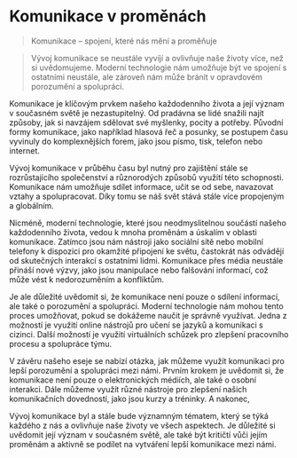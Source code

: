 <!--font:IBM Plex Sans-->

# Komunikace v proměnách

> Komunikace – spojení, které nás mění a proměňuje

<!--font:Roboto-->

> Vývoj komunikace se neustále vyvíjí a ovlivňuje naše životy více, než si uvědomujeme. Moderní technologie nám umožňuje být ve spojení s ostatními neustále, ale zároveň nám může bránit v opravdovém porozumění a spolupráci.

<!--font:IBM Plex Sans-->

Komunikace je klíčovým prvkem našeho každodenního života a její význam v současném světě je nezastupitelný. Od pradávna se lidé snažili najít způsoby, jak si navzájem sdělovat své myšlenky, pocity a potřeby. Původní formy komunikace, jako například hlasová řeč a posunky, se postupem času vyvinuly do komplexnějších forem, jako jsou písmo, tisk, telefon nebo internet.

<!--font:Roboto-->

Vývoj komunikace v průběhu času byl nutný pro zajištění stále se rozrůstajícího společenství a různorodých způsobů využití této schopnosti. Komunikace nám umožňuje sdílet informace, učit se od sebe, navazovat vztahy a spolupracovat. Díky tomu se náš svět stává stále více propojeným a globálním.

<!--font:IBM Plex Sans-->

Nicméně, moderní technologie, které jsou neodmyslitelnou součástí našeho každodenního života, vedou k mnoha proměnám a úskalím v oblasti komunikace. Zatímco jsou nám nástroji jako sociální sítě nebo mobilní telefony k dispozici pro okamžité připojení ke světu, častokrát nás odvádějí od skutečných interakcí s ostatními lidmi. Komunikace přes média neustále přináší nové výzvy, jako jsou manipulace nebo falšování informací, což může vést k nedorozuměním a konfliktům.

<!--font:Roboto-->

Je ale důležité uvědomit si, že komunikace není pouze o sdílení informací, ale také o porozumění a spolupráci. Moderní technologie nám mohou tento proces umožňovat, pokud se dokážeme naučit je správně využívat. Jedna z možností je využití online nástrojů pro učení se jazyků a komunikaci s cizinci. Další možností je využití virtuálních schůzek pro zlepšení pracovního procesu a spolupráce týmu.

<!--font:IBM Plex Sans-->

V závěru našeho eseje se nabízí otázka, jak můžeme využít komunikaci pro lepší porozumění a spolupráci mezi námi. Prvním krokem je uvědomit si, že komunikace není pouze o elektronických médiích, ale také o osobní interakci. Dále můžeme využít různé nástroje pro zlepšení našich komunikačních dovedností, jako jsou kurzy a tréninky. A nakonec,

<!--font:Roboto-->

Vývoj komunikace byl a stále bude významným tématem, který se týká každého z nás a ovlivňuje naše životy ve všech aspektech. Je důležité si uvědomit její význam v současném světě, ale také být kritičtí vůči jejím proměnám a aktivně se podílet na vytváření lepší komunikace mezi námi.
